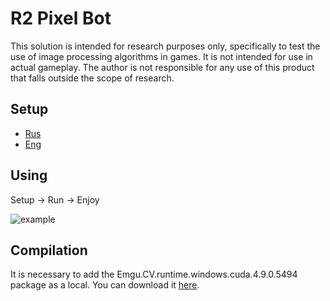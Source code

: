 # R2 Pixel Bot

This solution is intended for research purposes only, specifically to test the use of image processing algorithms in games.
It is not intended for use in actual gameplay.
The author is not responsible for any use of this product that falls outside the scope of research.

## Setup

- [Rus](Docs/setup.RU-ru.md)
- [Eng](Docs/setup.RU-ru.md)

## Using 
Setup -> Run -> Enjoy

![example](Docs/example.gif)

## Compilation

It is necessary to add the Emgu.CV.runtime.windows.cuda.4.9.0.5494 package as a local.
You can download it [here](https://github.com/emgucv/emgucv/releases).
